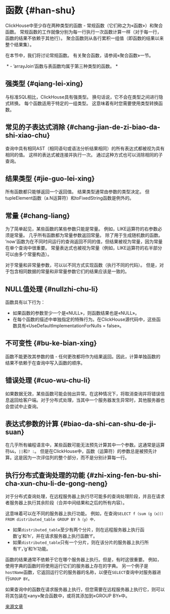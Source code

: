 # 函数 {#han-shu}

ClickHouse中至少存在两种类型的函数 - 常规函数（它们称之为«函数»）和聚合函数。 常规函数的工作就像分别为每一行执行一次函数计算一样（对于每一行，函数的结果不依赖于其他行）。 聚合函数则从各行累积一组值（即函数的结果以来整个结果集）。

在本节中，我们将讨论常规函数。 有关聚合函数，请参阅«聚合函数»一节。

 \* - ’arrayJoin’函数与表函数均属于第三种类型的函数。 \*

## 强类型 {#qiang-lei-xing}

与标准SQL相比，ClickHouse具有强类型。 换句话说，它不会在类型之间进行隐式转换。 每个函数适用于特定的一组类型。 这意味着有时您需要使用类型转换函数。

## 常见的子表达式消除 {#chang-jian-de-zi-biao-da-shi-xiao-chu}

查询中具有相同AST（相同语句或语法分析结果相同）的所有表达式都被视为具有相同的值。 这样的表达式被连接并执行一次。 通过这种方式也可以消除相同的子查询。

## 结果类型 {#jie-guo-lei-xing}

所有函数都只能够返回一个返回值。 结果类型通常由参数的类型决定。 但tupleElement函数（a.N运算符）和toFixedString函数是例外的。

## 常量 {#chang-liang}

为了简单起见，某些函数的某些参数只能是常量。 例如，LIKE运算符的右参数必须是常量。
几乎所有函数都为常量参数返回常量。 除了用于生成随机数的函数。
’now’函数为在不同时间运行的查询返回不同的值，但结果被视为常量，因为常量在单个查询中很重要。
常量表达式也被视为常量（例如，LIKE运算符的右半部分可以由多个常量构造）。

对于常量和非常量参数，可以以不同方式实现函数（执行不同的代码）。 但是，对于包含相同数据的常量和非常量参数它们的结果应该是一致的。

## NULL值处理 {#nullzhi-chu-li}

函数具有以下行为：

-   如果函数的参数至少一个是«NULL»，则函数结果也是«NULL»。
-   在每个函数的描述中单独指定的特殊行为。在ClickHouse源代码中，这些函数具有«UseDefaultImplementationForNulls = false»。

## 不可变性 {#bu-ke-bian-xing}

函数不能更改其参数的值 - 任何更改都将作为结果返回。因此，计算单独函数的结果不依赖于在查询中写入函数的顺序。

## 错误处理 {#cuo-wu-chu-li}

如果数据无效，某些函数可能会抛出异常。在这种情况下，将取消查询并将错误信息返回给客户端。对于分布式处理，当其中一个服务器发生异常时，其他服务器也会尝试中止查询。

## 表达式参数的计算 {#biao-da-shi-can-shu-de-ji-suan}

在几乎所有编程语言中，某些函数可能无法预先计算其中一个参数。这通常是运算符`&&`，`||`和`? :`。
但是在ClickHouse中，函数（运算符）的参数总是被预先计算。这是因为一次评估列的整个部分，而不是分别计算每一行。

## 执行分布式查询处理的功能 {#zhi-xing-fen-bu-shi-cha-xun-chu-li-de-gong-neng}

对于分布式查询处理，在远程服务器上执行尽可能多的查询处理阶段，并且在请求者服务器上执行其余阶段（合并中间结果和之后的所有内容）。

这意味着可以在不同的服务器上执行功能。
例如，在查询`SELECT f（sum（g（x）））FROM distributed_table GROUP BY h（y）中，`

-   如果`distributed_table`至少有两个分片，则在远程服务器上执行函数’g’和’h’，并在请求服务器上执行函数’f’。
-   如果`distributed_table`只有一个分片，则在该分片的服务器上执行所有’f’，’g’和’h’功能。

函数的结果通常不依赖于它在哪个服务器上执行。但是，有时这很重要。
例如，使用字典的函数时将使用运行它们的服务器上存在的字典。
另一个例子是`hostName`函数，它返回运行它的服务器的名称，以便在`SELECT`查询中对服务器进行`GROUP BY`。

如果查询中的函数在请求服务器上执行，但您需要在远程服务器上执行它，则可以将其包装在«any»聚合函数中，或将其添加到«GROUP BY»中。

[来源文章](https://clickhouse.tech/docs/en/query_language/functions/) <!--hide-->
